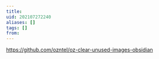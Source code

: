 ```yaml
---
title: 
uid: 202107272240
aliases: []
tags: []
from: 
---
```

https://github.com/ozntel/oz-clear-unused-images-obsidian